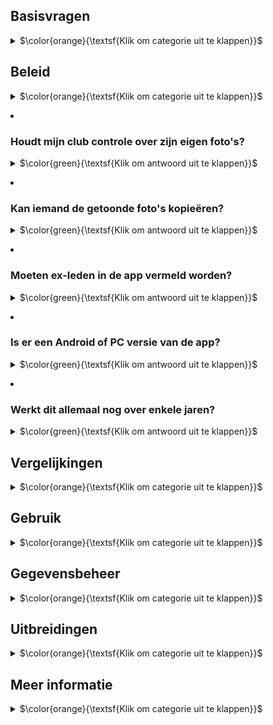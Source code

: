 ## Basisvragen

<details><summary>$\color{orange}{\textsf{Klik om categorie uit te klappen}}$</summary></p>
<ul>

<li>

### Wat doet de app?

<details><summary>$\color{green}{\textsf{Klik om antwoord uit te klappen}}$</summary></p>
De omschrijving in de <font color="red">Apple App Store</font> luidt:</p>

> De app toont geselecteerd werk van leden van fotoclubs. 
>
> De app dient dus als een permanente online tentoonstelling van de leden van diverse fotoclubs.
> Een gebruiker kan een club vinden door te bladeren, zoeken op naam of via de interactieve landkaarten.
> Clubleden zijn te vinden door te bladeren, te zoeken op naam of trefwoord en via de lijsten met clubleden.
>
> Clubs kunnen zichzelf toevoegen door het online plaatsen van een lijst met hun leden.
> In een aparte stap kan de club links naar geselecteerde foto's per lid aanbieden.
> Met deze gegevens kan een zuster macOS app portfolio pagina's voor bestaande websites automatisch genereren.
> Beide apps staan op GitHub.
</details></p>

</li><li>

### Waarom is de app gemaakt?

<details><summary>$\color{green}{\textsf{Klik om antwoord uit te klappen}}$</summary></p>

Fotografen worden lid van een fotoclub om hun werk aan elkaar te laten zien.
Dat zien en gezien-worden lukt prima _binnen_ de club doordat de leden regelmatig bijeen komen.</p>

Zichtbaarheid van werk _buiten_ de club loopt via de website van de club en via exposities.
Bezoek aan dergelijke websites loopt al jaren terug:
je moet zelf initiatief nemen om ze vinden, het zijn er veel, en de inhoud verandert maar zelden.
De aandacht van gebruikers is daardoor verschoven naar grote websites
(zoals Nos.nl of Petapixel.com, met hun teams van betaalde redacteurs/schrijvers)
en social media platforms zoals Facebook of Twitter/X die dienen als een vluchtige ontmoetingsplek.</p>

Vandaar dat wij voor fotoclubs een behoefte zagen voor een tussenvorm tussen de vrijwel verlaten websites van vroeger
en de hektische social media van tegenwoordig. Met als doel om de het fotowerk van clubs eenvoudig en in alle rust te kunnen bekijken.
</details></p>

</li><li>

### Waarom staat mijn club niet in de app?

<details><summary>$\color{green}{\textsf{Klik om antwoord uit te klappen}}$</summary></p>
Je kunt zelf een club toevoegen. Hier komen stapsgewijs instructies voor (zie vraag over documentatie).</p>
    
De lijst met clubs in Brabant-Oost staat er alvast in om het groeiproces op te starten.
</details></p>

</li><li>

### Is er een Android of PC versie van de app?

<details><summary>$\color{green}{\textsf{Klik om antwoord uit te klappen}}$</summary></p>
Er is een iPhone/iPad versie van de app op de Apple App Store.</p>
Voor andere merken telefoontjes en voor grotere schermen is er de "webversie".

Met de webversie kan je club portfolio's bekijken in een internet browser (_Chrome_, _Edge_, _Safari_...) 
op allerlei apparaten (Android telefoon, Chinees merk telefoon, tablet, laptop, desktop).

De iOS app en de webversie hebben dezelfde opzet en gebruiken dezelfde gegevens.
De webversie is technisch een computerprogramma dat met een druk op een knop de 
vereiste webpagina's automatisch aanmaakt die toegevoegd kunnen worden aan bestaande club websites.

Er wordt aan uitbreiding van **beide** versies gewerkt. 
Het is in principe mogelijk dat er een versie komt voor bijvoorbeeld de Android Play Store. 
Daar zoeken wij een technische onderlegde vrijwilliger voor.
</details>

</li><li>

### Is de app gratis?

<details><summary>$\color{green}{\textsf{Klik om antwoord uit te klappen}}$</summary></p>
Ja. De appversie op de Apple App Store is en blijft gratis.
De software om de optionele websites aan te maken en onderhouden is en blijft ook gratis.
De broncode van deze software is "open source".
</details>

</li></ul>

</details></p>

## Beleid

<details><summary>$\color{orange}{\textsf{Klik om categorie uit te klappen}}$</summary></p>

<ul><li>

### Is de app alleen voor Nederland?

<details><summary>$\color{green}{\textsf{Klik om antwoord uit te klappen}}$</summary></p>
    
Nee. De nadruk ligt welliswaar voorlopig op Nederland, maar de app is wereldwijd te gebruiken.

De app ondersteunt bijvoorbeeld zowel Nederlands als Engels.
In het Engels heet de app overigens "Photo Club Hub" ipv "Fotoclub Hub".
</details></p>

</li><li>

### Moet een club lid zijn van de Fotobond?

<details><summary>$\color{green}{\textsf{Klik om antwoord uit te klappen}}$</summary></p>
Nee. De app kan prima omgaan met clubs die geen lid zijn van de Fotobond.
Er zijn tientallen voorbeelden te vinden op de landkaarten.
Buitenlandse club zouden uiteraard ook geen lid van de (Nederlandse) Koninklijke Fotobond zijn.
</details></p>

</li><li>

### Waarom staan er fotomusea in?

<details><summary>$\color{green}{\textsf{Klik om antwoord uit te klappen}}$</summary></p>
Omdat het vrij eenvoudig kon, goed samenging met de landkaartjes, en nuttig kon zijn voor sommige gebruikers.
</details></p>

</li><li>

### Zijn er kosten aan verbonden?

<details><summary>$\color{green}{\textsf{Klik om antwoord uit te klappen}}$</summary></p>
Niet of nauwelijks. De Photo Club Hub en Photo Club Hub HTML software is gratis en blijft gratis.
En zijn geen kosten voor centrale opslag of rekenkracht: er is geen noemenswaardige centrale infrastructuur.</p>

Als we ervan uitgaan dat een club vrijwel altijd al een website heeft en minstens één lid heeft met Lightroom Classic, 
dan blijft als enige bekende kostenpost een eenmalige aanschaf van een LR plug-in
([Juicebox Pro](https://www.juicebox.net)). Er kan gekeken worden gekeken worden of er een gratis alternatief
afdoende is (LR wordt geleverd met enkele web plug-ins, Juicebox zelf heeft een 'Lite' versie).
Zelf bouwen van een alternatief voor die plug-in is in principe mogelijk maar niet eenvoudig: dat hangt dus op het
vinden van een vrijwilliger die het kan en ertoe bereid is.
Er kan ook gekeken worden of de plug-in kosten voor dit doel eenmalig centraal afkoopbaar zijn.
</details></p>

</li><li>

### Wie bepaalt welke foto's in de app staan?

<details><summary>$\color{green}{\textsf{Klik om antwoord uit te klappen}}$</summary></p>
De individuele clubs.</p>

Zo kan je bijvoorbeeld ervoor kiezen dat foto's van alle clubexposities 
en individuele exposities van de afgelopen jaren te zien zijn.
Maar je kunt ook afspreken dat iedere fotograaf zelf foto's uitkiest voor zijn/naar portfolio in de app.
Of een combinatie. De app gaat er in principe wel van uit dat de foto's geselecteerd zijn.
Dus eerder tien dan honderd foto's per fotograaf per jaar. Dat heb je zo met exposeren: keuzes maken.
</details></p>

</li><li>

### Moet ik mij zorgen maken over privacy?

<details><summary>$\color{green}{\textsf{Klik om antwoord uit te klappen}}$</summary></p>
Nee. Een club beheert zijn eigen gegevens.</details>p>

En die gegevens staan opgeslagen op de club website en worden door de club geleverd en onderhouden.
De gegevens waar het hier om gaat zijn meestal al op bestaande websites te zien: 
namen van leden, een selectie van foto's, leden van het bestuur.
Dus nu zijn diezelfde gegevens omgezet in een voor software leesbaar formaat, 
zodat ze op een consistente, uniforme manier getoond kunnen worden.</p>

De meeste velden zijn optioneel. 
Dus een club is niet gedwongen om b.v. te linken naar hun website, of aan te geven wie in het bestuur zit.
Verder doet de app niet aan postadressen, e-mailadressen of telefoonnummers van leden.
Die zijn niet optioneel: de app ondersteunt ze niet.
Zelfs de locatie van de thuisbasis van de club is optioneel. De locatie opgeslagen als GPS coordinaten,
die je kunt afronden of naar b.v. naar een dorpsplein of station kan laten wijzen.
</details></p>

</li><li>

### Houdt mijn club controle over zijn eigen foto's?

<details><summary>$\color{green}{\textsf{Klik om antwoord uit te klappen}}$</summary></p>
Ja. Er worden geen kopieën getrokken van de foto's. De foto's staan op de website van de club.
Technisch wordt er alleen naar "gelinkt".
En zelfs de lijsten met linkjes naar foto's staan op de website van de club, en dus _niet_ op een centrale server. 
Dit is dus niet vergelijkbaar met foto's delen via Facebook, Instagram, Flickr, X, enz. Social media trekt 
dus een kopie, en probeert zich vaak rechten toe te eigenen op foto's in ruil voor het gebruik van de dienst.
Deze app is daarentegen expliciet ontwerpen zodat de club/fotograaf volledige controle houdt: 
er worden geen kopieën van foto's of data gemaakt, er is geen centrale server, 
en de software is gratis en openbaar ("open source").</p>

Voorbeeld: de foto's en lijsten met foto's van Fotogroep De Gender komen† op www.fcDeGender.nl te staan.
Dat is de bestaande website van de club.
En op die website stonden altijd al de namen van de leden, en geselecteerde foto's per lid.
Je zou kunnen zeggen dat je met hander gereedschap hetzelfde doet als vroeger.
Op een manier dat enkele problemen met bestaande websites ondervangt door gebruik te maken van wat modernere techniek.

Het is overigens zelfs mogelijk om "de foto's van Jan" eventueel bij Jan zelf neer te zetten. Wij verwachten dat dit
niet veel gebruikt zal worden, en raden aan om het vooral in het begin simpel te houden.

† Als test staan de foto's van De Gender even op een andere (mijn privé) server.
Maar dat is tijdelijk: het is beter voor het beheer als een club dat zelf doet, en het is
onwenselijk als tientallen of honderden clubs afhankelijk worden van een enkele server ("single point of failure"). 
En verder heeft een centrale server natuurlijk maar beperkte ruimte. 
De meeste clubs zijn al gewend om een internet leverancier te betalen
voor opslagruimte, bandbreedte, domeinnaam en het in de lucht houden van hun website.
Dus dit zou normaal geen extra kosten met zich meebrengen. Zie volgend punt:
</details></p>

</li><li>

### Kan iemand de getoonde foto's kopieëren?

<details><summary>$\color{green}{\textsf{Klik om antwoord uit te klappen}}$</summary></p>
Dat is niet helemaal tegen te gaan: alle online plaatjes die zichtbaar zijn, kan je een screenshot van maken.
Maar het is hier wel opgezet om kopieëren zo lastig mogelijk te maken. Bij mijn procedé hiervoor...

- rechtsklikken en "Save as.." is in de software geblokkeerd.
- de foto bevat zichtbaar de naam van de maker in de linkeronderhoek
- de foto bevat digitaal en onzichtbaar (in het EXIF copyright veld) de naam van de maker

Dit is overigens vergelijkbaar met wat je kan doen met een traditionele website.
</details></p>

</li><li>

### Moeten ex-leden in de app vermeld worden?

<details><summary>$\color{green}{\textsf{Klik om antwoord uit te klappen}}$</summary></p>

Nee. Maar de app is zo gemaakt dat het kan. Vaak wordt dat gewaardeerd
(b.v. als iemand 20 jaar lid was, en wegens gezondheidsredenen niet meer meedoet met "zijn" club).
"In de app blijven of niet" kan per lid besloten worden. Of per club.
Het is wel verstandig om dit met het lid zelf af te stemmen.
Technisch kan een **gebruiker** van de app ook nog eens kiezen of ex-leden getoond worden.
En kan iedere club zelf een beleid op dit punt beslissen:
als de club de gegevens niet aanlevert, zijn ze uiteraard niet te zien. Meer details zijn hieronder te vinden.
</details></p>

</li><li>

### Is er een Android of PC versie van de app?

<details><summary>$\color{green}{\textsf{Klik om antwoord uit te klappen}}$</summary></p>
De app versie ondersteunt om praktische redenen de iPhone en iPad.
Maar er zijn genoeg andere doelgroepen. Dus is er een zogenaamde "webversie" in ontwikkeling.
Die bekijk je in je browser (Chrome, Edge, Safari...) en dekt dus zowel PC/Mac gebruikers als alle merken smartfoons af.
Die webversie bestaat uit HTML pagina's die toegevoegen kunnen worden aan een bestaande website (b.v. Wordpress).</p>

De software voor de webversie heet "Photo Club Hub HTML" (en) danwel "Fotoclub Hub HTML" (nl). 
Hiermee kan een website beheerder pagina's automatisch aanmaken vanuit _dezelfde_ databestanden
die gebruikt worden voor "Fotoclub Hub" app.
[Hier](http://www.vdhamer.com/fgDeGender/) is een vroege testversie van een dergelijke, genereerde mini-site.
Dit voorkomt dubbel werk bij het bijhouden van zowel app als website. 
Foto Club Hub HTML genereert dus een ledenlijst met links naar de portfolio's van de clubleden.
</details></p>

</li><li>

### Werkt dit allemaal nog over enkele jaren?

<details><summary>$\color{green}{\textsf{Klik om antwoord uit te klappen}}$</summary></p>
Bij een bedrijf (b.v. Adobe) mag je aannemen dat alles minstens 10 jaar ondersteund wordt.
Men betaalt er tenslotte voor, en het is de verantwoordelijkheid van Adobe om voor continuïteit te zorgen 
zolang ze een redelijke winst maken. Maar een harde garantie is er niet.

Hier ligt dit anders: de broncode is openbaar ("open source"), zodat het in principe nooit verloren kan gaan.
Maar de software heeft zo nu en dan onderhoud nodig. En gebruikers hopen vaak op uitbreidingen en vernieuwingen.
Softwareonderhoud en uitbouw vergt in software nogal wat specialistische kennis en is dus voor een fotoclub onhaalbaar.

Aangezien er geen budget is, streven wij ernaar dat er straks voldoende gebruikers zijn dat er meer vrijwillers
komen die bereid zijn incidenteel en zonder vergoeding aan de software te sleutelen.
Bijvoorbeeld omdat ze een idee hebben en het zelf kunnen helpen realiseren.
Dat staat of valt bij het kunnen opbouwen van een groepje techneuten die dat kunnen en willen.
Ze hoeven niet op dezelfde plek of zelfs in hetzelfde land te zitten.
Bij gebruik door bijvoorbeeld 100 clubs is er kans dat er toevallig iemand (b.v. student) 
tussenzit die mee zou kunnen helpen. Dit _kan_ gaan sneeuwballen: 
meer ontwikkelaars > meer functionaliteit > meer gebruikers > meer kans op ontwikkelaars. 
Of niet - er is geen garantie.
Maar er is wel de ambitie om dit op deze manier op te lossen.

Voor een club hoeft deze continuïteitsvraag geen drama te zijn:
de investering per club om gegevens aan te leveren zijn heel beperkt.
Zeg maar vergelijkbaar met een andere verbeteringsactie rondom de club website.
</li></ul></details></p>
</details></p>

## Vergelijkingen

<details><summary>$\color{orange}{\textsf{Klik om categorie uit te klappen}}$</summary></p>

<ul><li>

### Hoe verschilt dit van een clubwebsite?

<details><summary>$\color{green}{\textsf{Klik om antwoord uit te klappen}}$</summary></p>

Een website vereist dat de gebruiker _zelf_ initiatief onderneemt om informatie te zoeken.
Dat werkt goed bij gerichte vragen over b.v. openingstijden of koopjes.
Maar werkt bij relatief kleine sites niet goed: om op de hoogte te blijven moet je meerdere sites handmatig
aflopen - en vaak blijkt er niets veranderd te zijn. Het gevolg is weinig bezoekers (behalve rond de expo). 
Wat het weer minder aantrekkelijk maakt om de site bij te werken. Wat leidt tot nog minder bezoekers.</p>

De klassieke "statische" websites worden qua aandacht vervangen door grotere "dynamische" sites.
Dit kan je in dit geval oplossen door
- het nieuws van meerdere clubs op 1 plek te bundelen zodat er altijd wel wat nieuws te vinden is
- veranderingen makkelijk vindbaar te maken (b.v. nieuwste foto per fotograaf tonen)
- optie om proactief te melden wanneer er relevant nieuws binnengekomen is (instelbare notificaties).
</details></p>

</li><li>

### Hoe verschilt dit van social media zoals Facebook of Instagram?

<details><summary>$\color{green}{\textsf{Klik om antwoord uit te klappen}}$</summary></p>
Er bestaan manieren om automatisch veranderingen in websites op te sporen (RSS).
Maar grosso modo is nieuws inmiddels het domein van de grote klassieke media (nos.nl) 
en van social media zoals Facebook, Instagram, enz.

Ten eerste gebeurt er altijd wat, en probeert je (vaak te hardnekkig) te leiden naar nieuws dat jij interessant vind.

Een speciaal platform voor fotoclubs heeft, b.v. vergeleken met Instragram, heeft voordeel dat het er rustiger is.
Dat is vooral belangrijk bij een kunstvorm zoals fotografie: bij een expositie 
wil je liever een museumsfeer hebben dan een druk marktplein waar iedereen en alles om aandacht schreeuwt. 

Concreet betekent dit:

- alleen fotografie als kunstvorm (dus geen foto's van de zakenlunch of kat)
- aandacht voor de fotoclubs
- galerie-achtige weergave zodat de foto's tot hun recht komen (dus geen reclame of wereldnieuws)
</details></p>

</li><li>

### Hoe verschilt dit van een online fotoclub zoals Glass.photo?

<details><summary>$\color{green}{\textsf{Klik om antwoord uit te klappen}}$</summary></p>
[Glass.photo](www.glass.photo) ziet fotografen als een individu - maar je kunt Glass zien als 1 grote fotoclub.
Vergeleken met Glass, heeft Photo Club Hub...

- geen jaarlijks abonnement en bijbehorend inlogscherm. Glass heeft enkele werknemers en maakt dus significante kosten.
- geen kopieën van de foto's. Foto's en ledenlijst staan bij de clubs.
- geen mogelijkheid om via de app commentaar op andermans foto's te geven. Dus ook geen moderatie nodig.
- voor de komende tijd een nadruk op Nederland. Glass is internationaal, al zitten de oprichters in Amsterdam.
- nog geen mogelijkheid om individuen of clubs te "volgen". Maar dat zal bij voldoende gebruik nodig worden.
</details></p></li></ul>
</details></p>

## Gebruik

<details><summary>$\color{orange}{\textsf{Klik om categorie uit te klappen}}$</summary></p>

<ul><li>

### Zijn er kosten aan verbonden?

<details><summary>$\color{green}{\textsf{Klik om antwoord uit te klappen}}$</summary></p>
Niet of nauwelijks. De Photo Club Hub en Photo Club Hub HTML software is gratis en blijft gratis.
En zijn geen kosten voor centrale opslag of rekenkracht: er is geen noemenswaardige centrale infrastructuur.</p>

Als we ervan uitgaan dat een club vrijwel altijd al een website heeft en minstens één lid heeft met Lightroom Classic,
dan blijft als enige bekende kostenpost een eenmalige aanschaf van een LR plug-in
([Juicebox Pro](https://www.juicebox.net)). Er kan gekeken worden gekeken worden of er een gratis alternatief
voldoet (LR wordt geleverd met enkele web plug-ins, Juicebox zelf heeft een 'Lite' versie).
Zelf bouwen van een alternatief voor die plug-in is in principe mogelijk maar niet eenvoudig: dat hangt dus op het
vinden van een vrijwilliger die ertoe bereid is.
Er kan ook gekeken worden of de plug-in kosten voor dit doel eenmalig centraal afkoopbaar zijn.
</details></p>

</li><li>

### Is er een Android of PC versie van de app?

<details><summary>$\color{green}{\textsf{Klik om antwoord uit te klappen}}$</summary></p>
De app versie ondersteunt om praktische redenen de iPhone en iPad.
Maar er zijn genoeg andere doelgroepen. Dus is er een zogenaamde "webversie" in ontwikkeling.
Die bekijk je in je browser (Chrome, Edge, Safari...) en dekt dus zowel PC/Mac gebruikers als alle merken smartfoons af.
Die webversie bestaat uit HTML pagina's die toegevoegen kunnen worden aan een bestaande website (b.v. Wordpress).</p>

De software voor de webversie heet "Photo Club Hub HTML" (en) danwel "Fotoclub Hub HTML" (nl). 
Hiermee kan een website beheerder pagina's automatisch aanmaken vanuit _dezelfde_ databestanden
die gebruikt worden voor "Fotoclub Hub" app.
[Hier](http://www.vdhamer.com/fgDeGender/) is een vroege testversie van een dergelijke, genereerde mini-site.
Dit voorkomt dubbel werk bij het bijhouden van zowel app als website. 
Foto Club Hub HTML genereert dus een ledenlijst met links naar de portfolio's van de clubleden.
</details></p>

</li><li>

### Ik kan Fotoclub Hub niet vinden op de Apple App Store?

<details><summary>$\color{green}{\textsf{Klik om antwoord uit te klappen}}$</summary></p>
Op het buitenland heet de app "Photo Club Hub" (engels) in plaats van "Fotoclub Hub" (Nederlands).
Je kunt op een buitenlandse App Store aangewezen zijn als je een tijd in het buitenland gewoond hebt.
In alle gevallen krijg je precies dezelfde app. De app kiest automatisch de juiste taal bij het opstarten.
</details></p></li></ul>
</details></p>

## Gegevensbeheer

<details><summary>$\color{orange}{\textsf{Klik om categorie uit te klappen}}$</summary></p>

<ul><li>

### Kan ik een fotomuseum toevoegen?

<details><summary>$\color{green}{\textsf{Klik om antwoord uit te klappen}}$</summary></p>
Ja. Dat doe je door de Level 1 lijst uit te breiden.
Graag alleen musea toevoegen die duidelijk voor fotografie interessant zijn.</p>

In principe zouden alle Nederlandse fotografie musea er al op de Level 1 lijst moeten staan.
Er staan momentaal alleen enkele bekende Fotomusea in bijvoorbeeld Duitsland, VS en Japan in.
</details></p>

</li><li>

### Wat als een club geen website heeft?

<details><summary>$\color{green}{\textsf{Klik om antwoord uit te klappen}}$</summary></p>
Weet ik niet precies. Het overgrote deel van de clubs heeft al een website (= iets waar je bestanden kan ophalen
via een webadres zoals "http//www.mijnclub.nl/..."). Per niveau:

- Level 1 vereist geen eigen website. De informatie zit in een centraal bestand.
- Level 2 kost vrijwel geen opslag. Makkelijk om een vrijwilliger te vinden die 1 enkel bestandje online wil zetten.
Instructies hiervoor volgen.
- Level 3 is wat lastiger, maar opslag bij een bevriende club is misschien bespreekbaar. 
Of een [gratis website leverancier](https://www.techradar.com/web-hosting/best-free-web-hosting) vinden.
Ik denk niet dat wij instructies gaan maken voor "hoe maak ik een website" (doen de hosting providers). 
Maar we kunnen wel voorbeeldinstructies gemaakt door een club delen.
</details></p>

</li><li>

### Kan een overleden voormalig lid zichtbaar zijn?

<details><summary>$\color{green}{\textsf{Klik om antwoord uit te klappen}}$</summary></p>
Als een club zijn gegevens niet onderhoudt, zal dit op termijn bij ieder lid gebeuren. 
Het internet heeft hier nog geen goede oplossing voor. 
Zo kan het op Facebook gebeuren dat een overledene (met de beste bedoelingen) felicitaties krijgt op zijn/haar verjaardag.
    
Het "zomaar" verwijderen van iemand kan heel pijnlijk zijn voor nabestaanden die de herinnering in ere willen houden.
Maar "zomaar" aanhouden kan soms ook pijnlijk zijn. 
Wij raden dus de clubs 3 basisregels aan:

    1. stem af met de betrokkene.
    2. als de belanghebbenden onbereikbaar zijn, verwijder de gegevens.
    3. probeer de app up to date te houden t.a.v. het onderscheid lid / ex-lid / overledene.

Voor de app betekent dit dat de verantwoording voor de inhoud volledig bij de clubs liggen. 
En indien een complete club onverhoopt opgeheven wordt, verdwijnt die club vroeger of later uit de app
doordat ze de rekening voor hun club website niet meer betalen.
</details></p>

</li><li>

### Wat is al dat gedoe met Levels/Niveaus?

<details><summary>$\color{green}{\textsf{Klik om antwoord uit te klappen}}$</summary></p>
Een club kan meedoen op Level 1, 2 of 3. 

- Op Level 1 weet de app alleen dat de club bestaat en waar de club zit.
- Level 2 voegt hier een lijst met clubleden aan toe. 
- Level 3 voegt hier portfolio's met foto's aan toe.

Een club kan deze stappen op zijn gemak uitvoeren. Op Level 2 toont de app de lijst met leden (en op Level 1 niet).
Op level 3 kan je door portfolio's bladeren (en op Level 1 en 2 niet).

De ingebouwde documentatie in de app legt dit wat verder uit. De GitHub site bevat voorbeelden van de invoerbestanden
en een gedetailleerde uitleg wat ieder stukje informatie betekent ([GitHub](https://github.com/vdhamer/Photo-Club-Hub)).
</details></p>

</li><li>

### Ben ik Level 1 per ongeluk aan het overslaan?

<details><summary>$\color{green}{\textsf{Klik om antwoord uit te klappen}}$</summary></p>
Misschien.
Voor de clubs in regio Noord Brabant - Oost hebben wij de Level 1 gegevens voor alle ons bekende clubs ingevoerd.
Andere clubs kunnen dus zelf hun Level 1 gegevens bij ons aanleveren.
Gelukkig stelt Level 1 heel weinig voor: vooral de naam, gemeente, en GPS coordinaten.
Plus liefst (niet verplicht) een enkele zin over iets wat er speciaal is aan de club.
</details></p>

</li><li>

### Hoe maak ik een Level 2 bestand aan?

<details><summary>$\color{green}{\textsf{Klik om antwoord uit te klappen}}$</summary></p>
Hier is een apart stappenplan met instructies voor: [tinyurl.com/Level2aanmaken](https://tinyurl.com/Level2aanmaken).
Er is ook een engelstalige versie hiervan: [tinyurl.com/Level2aanmaken](https://tinyurl.com/Level2creation).
</details></p>

</li><li>

### Hoe krijg ik een Level 2 bestand op mijn club website?

<details><summary>$\color{green}{\textsf{Klik om antwoord uit te klappen}}$</summary></p>
Hier komt apart stappenplan met instructies voor.
Voor de eerste clubs willen wij _tijdelijk_ het bestand wel op een eigen server zetten.

Globale instructies: je kunt via Dashboard > Media bestanden uploaded naar Wordpress.
Dan moet je de URL bewaren (omdat het Level 1 bestand doorverwijst naar de locatie van het Level 2 bestand).

Vermoedelijk bevat WordPress en beveiliging om vooral plaatjes en video te uploaded. En dus een JSON bestand weigert.
Daarvoor heb je een Wordpress plug-in nodig.
Bijvoorbeeld [https://wordpress.org/plugins/mime-types-plus/](https://wordpress.org/plugins/mime-types-plus/)
</details></p>

</li><li>

### Hoe kan een club zelf zijn Level 1 omschrijving bepalen?

<details><summary>$\color{green}{\textsf{Klik om antwoord uit te klappen}}$</summary></p>
Het kan automatisch door de `remark` voor de club aan de bovenkant van 
een Level 2 bestand te vullen met de gewenste tekst.
Dat Level 2 bestand staat in principe onder beheer van de club (terwijl Level 1 centraal staat).
Hiermee wordt de `remark` op Level 1 in de app vervangen door de betere `remark` op Level 2.
Dit zou ook moeten werken voor `latitude` en `longitude` (GPS coordinaten).

Graag ons op dergelijke wijzigingen op club-niveau attenderen: dan corrigeren wij toch ook het Level 1 bestand.
</details></p></li></ul>
</details></p>

## Uitbreidingen

<details><summary>$\color{orange}{\textsf{Klik om categorie uit te klappen}}$</summary></p>

<ul><li>

### Trefwoorden bij de fotografen? (onderweg)

<details><summary>$\color{green}{\textsf{Klik om antwoord uit te klappen}}$</summary></p>
Hier wordt aan gewerkt.
Een fotograaf kan straks gekoppeld worden aan enkele trefwoorden zoals "portret" of "zwart-wit".
En de app kan dit dan weergeven en hierop zoeken. Hiermee kan je fotografen 
met een vergelijkbare belangstelling vinden en hun portfolio's inzien. En eventueel
elkaars exposities bezoeken of op een andere manier in contact opnemen.

</li><li>

### Foto's van afgelopen exposities? (onderweg)

<details><summary>$\color{green}{\textsf{Klik om antwoord uit te klappen}}$</summary></p>
Hier is een begin aan gemaakt in Photo Club Hub HTML ([voorproefje](http://www.vdhamer.com/fgDeGender/expo2024/)).
Het gaat dan om de foto's van clubexposities te tonen _na afloop_ van de fysieke expositie.
</details></p>

</li><li>

### Aankondigen komende exposities doen?

<details><summary>$\color{green}{\textsf{Klik om antwoord uit te klappen}}$</summary></p>
Dat zou kunnen. Te denken valt aan het tonen van een chronologische lijst met afgelopen exposities en de komende expositie.
De komende expositie zou leiden naar een afbeelding van de aankondigingsposter voor de expositie. 
De app versie zou ook actief kunnen melden welke exposities er de komende dagen aankomen ("widget" op iOS home screen).
</details></p>

</li><li>
    
### Centrale ingang voor de webversie?

<details><summary>$\color{green}{\textsf{Klik om antwoord uit te klappen}}$</summary></p>
Op termijn moet er ook een centrale (HTML) indexpagina komen die all deelnemende club websites vermeld.
De hiervoor benodigde informatie is er al (voor de Portfolio's pagina van de appversie).
Met deze uitbreiding worden de losstaande webeilandjes per club plotseling één doorgelinkt geheel. 

</li><li>
    
### Ondersteuning individuele bondsleden?

<details><summary>$\color{green}{\textsf{Klik om antwoord uit te klappen}}$</summary></p>
Hier lijkt naar te zijn.
Ideeën hoe dit eruit zou moeten zien (zonder veel af te wijken van bestaande app structuur) zijn welkom.

</li></ul></details></p>

## Meer informatie

<details><summary>$\color{orange}{\textsf{Klik om categorie uit te klappen}}$</summary></p>

<ul><li>

### Er is vast meer documentatie?

<details><summary>$\color{green}{\textsf{Klik om antwoord uit te klappen}}$</summary></p>
Vast wel. Zie tabel:
    
| Titel  | Link | Nederlands | Engels  |
| ----------- | ----------- | :---: | :---: |
| Een level2.json bestand aanmaken voor een club | [tinyurl.com/Level2aanmaken](https://tinyurl.com/Level2aanmaken) | ✓ | |
| Creating a new level2.json file for your club | [tinyurl.com/Level2creation](https://tinyurl.com/Level2creation) | | ✓ |
| Readme Photo Club Hub | [link](https://github.com/vdhamer/Photo-Club-Hub/blob/main/.github/README.md) | | ✓ |
| Readme Photo Club Hub HTML | [link](https://github.com/vdhamer/Photo-Club-Hub-HTML/blob/main/.github/README.md) | | ✓ |
| Interne readme in Photo Club Hub app | ingebouwd | ✓ | ✓ |
| Powerpoint presentatie | [download](https://github.com/vdhamer/Photo-Club-Hub/raw/refs/heads/main/Photo%20Club%20Hub/Documentation/Photo%20Club%20Hub.pptx) | ✓ | |
| FAQ (dit document) | [tinyurl.com/fchFAQnl](https://tinyurl.com/fchFAQnl) | ✓ | |
</details></p></li></ul>
</details></p>
